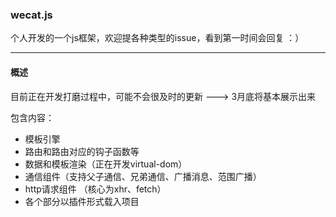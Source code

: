 ###  wecat.js
个人开发的一个js框架，欢迎提各种类型的issue，看到第一时间会回复   ：）  

---
#### 概述

目前正在开发打磨过程中，可能不会很及时的更新 ---> 3月底将基本展示出来

包含内容：
- 模板引擎
- 路由和路由对应的钩子函数等
- 数据和模板渲染（正在开发virtual-dom）
- 通信组件（支持父子通信、兄弟通信、广播消息、范围广播）
- http请求组件 （核心为xhr、fetch）
- 各个部分以插件形式载入项目 









